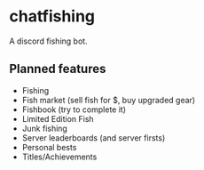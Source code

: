 # chatfishing

A discord fishing bot.

## Planned features
- Fishing
- Fish market (sell fish for $, buy upgraded gear)
- Fishbook (try to complete it)
- Limited Edition Fish
- Junk fishing
- Server leaderboards (and server firsts)
- Personal bests 
- Titles/Achievements 

